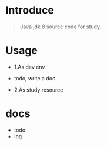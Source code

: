 
# Introduce

> Java jdk 8 source code for study.


# Usage

- 1.As dev env

- todo, write a doc


- 2.As study resource


# docs

- todo
- log
